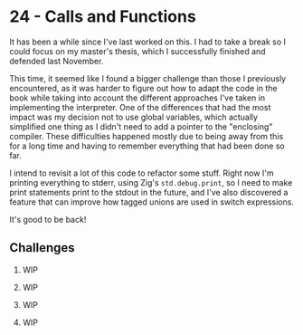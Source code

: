 # 24 - Calls and Functions 

It has been a while since I've last worked on this. I had to take a break so I could focus on my master's thesis, which I successfully finished and defended last November.

This time, it seemed like I found a bigger challenge than those I previously encountered, as it was harder to figure out how to adapt the code in the book while taking into account the different approaches I've taken in implementing the interpreter. One of the differences that had the most impact was my decision not to use global variables, which actually simplified one thing as I didn't need to add a pointer to the "enclosing" compiler. These difficulties happened mostly due to being away from this for a long time and having to remember everything that had been done so far.

I intend to revisit a lot of this code to refactor some stuff. Right now I'm printing everything to stderr, using Zig's `std.debug.print`, so I need to make print statements print to the stdout in the future, and I've also discovered a feature that can improve how tagged unions are used in switch expressions.

It's good to be back!

## Challenges

1. WIP

2. WIP

3. WIP

4. WIP
